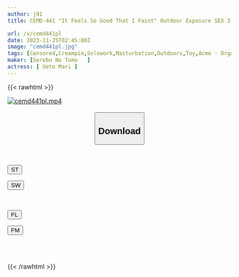 ```yaml
---
author: j91
title: CEMD-441 "It Feels So Good That I Faint" Outdoor Exposure SEX 3 Mari Ueto

url: /v/cemd441pl
date: 2023-11-25T02:45:00Z
image: "cemd441pl.jpg"
tags: [Censored,Creampie,Solowork,Masturbation,Outdoors,Toy,Acme · Orgasm	 ]
maker: [Serebu No Tomo   ]
actress: [ Ueto Mari ]
---
```



{{< rawhtml >}}

<div class="video" data-videoid="vwDyVW2oV6hamB">
    <a href="javascript:;">
        <img src="/v/cemd441pl/cemd441pl.jpg" width="WIDTH" height="HEIGHT" alt="cemd441pl.mp4" loading="lazy">
    </a>
</div>

<script type="text/javascript" src="https://j91.asia/asset/on-demand-st.js"></script>

<br>
  <link rel="stylesheet" href="https://j91.asia/asset/bs5.css">
  
  <center>
  <button class="btn btn-primary" type="button" data-bs-toggle="collapse" data-bs-target=".multi-collapse" aria-expanded="false" aria-controls="multiCollapseExample1 multiCollapseExample2"><h2>Download</h2></button></center>
</p>
<div class="row">
  <div class="col">
    <div class="collapse multi-collapse" id="multiCollapseExample1">
      <div class="card card-body">
	      	      <br>
<div class="buttons">  
<p><a href="https://streamtape.to/v/vwDyVW2oV6hamB" target="_blank"><button class="btn-hover color-3"><i class="fa fa-download"></i> ST</button></a></p>
<p><a href="https://flaswish.com/ran63oml2blz" target="_blank"><button class="btn-hover color-2"><i class="fa fa-download"></i> SW</button></a></p></div>
    </div>
  </div>
</div>
  <div class="col">
    <div class="collapse multi-collapse" id="multiCollapseExample2">
      <div class="card card-body">
	      <br>
<div class="buttons">
<p><a href="javascript:;" target="_blank"><button class="btn-hover color-9"><i class="fa fa-download"></i> FL</button></a></p>
<p><a href="javascript:;" target="_blank"><button class="btn-hover color-8"><i class="fa fa-download"></i> FM</button></a></p></div>
<br><br>
      </div>
    </div>
  </div>
</div>

{{< /rawhtml >}}
